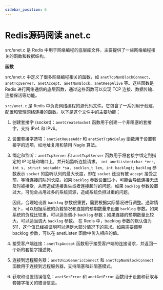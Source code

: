 ```yaml
---
sidebar_position: 6
---
```


# Redis源码阅读 anet.c


src/anet.c 是 Redis 中用于网络编程的底层库文件，主要提供了一些网络编程相关的函数和数据结构。


**函数**


src/anet.c 中定义了很多网络编程相关的函数，如 `anetTcpNonBlockConnect`、`anetTcpServer`、`anetAccept`、`anetNonBlock`、`anetKeepAlive` 等。这些函数是 Redis 进行网络通信的底层函数，通过这些函数可以实现 TCP 连接、数据传输、连接保活等功能。


`src/anet.c` 是 Redis 中负责网络编程的源代码文件。它包含了一系列用于创建、配置和管理网络连接的函数。以下是这个文件中的主要功能：

1. 创建套接字 (socket)：`anetCreateSocket` 函数用于创建一个非阻塞的套接字，支持 IPv4 和 IPv6。

2. 设置套接字选项：`anetSetReuseAddr` 和 `anetSetTcpNoDelay` 函数用于设置套接字的选项，如地址复用和禁用 Nagle 算法。

3. 绑定和监听：`anetTcpServer` 和 `anetTcp6Server` 函数用于将套接字绑定到指定的 IP 地址和端口上，并开始监听连接请求。
  `int anetListen(char *err, int s, struct sockaddr *sa, socklen_t len, int backlog);` 
  `backlog` 参数表示 `socket` 的监听队列的最大长度，即在 `socket` 还没有被 `accept` 接受之前，等待连接的队列长度。如果 `backlog` 参数设置过小，可能会导致连接无法及时被接受，从而造成连接丢失或者连接超时的问题。如果 `backlog` 参数设置过大，可能会占用过多的系统资源，造成系统负担过重的问题。

    因此，合理地设置 `backlog` 参数很重要，需要根据实际情况进行调整。通常情况下，可以根据系统的负载情况和连接的预期数量来设置 `backlog` 参数。如果系统的负载比较重，可以适当调小 `backlog` 参数；如果连接的预期数量比较大，可以适当调大 `backlog` 参数。
    在 Redis 中，backlog 参数的默认值为 511，这个值已经被证明可以满足大部分情况下的需求。如果需要调整 backlog 参数，可以在 anetListen 函数中传入相应的值。

4. 接受客户端连接：`anetTcpAccept` 函数用于接受客户端的连接请求，并返回一个新的套接字描述符。

5. 连接到远程服务器：`anetUnixGenericConnect` 和 `anetTcpNonBlockConnect` 函数用于连接到远程服务器，支持阻塞和非阻塞模式。

6. 获取和设置错误信息：`anetSetError` 和 `anetGetError` 函数用于设置和获取与套接字相关的错误信息。

